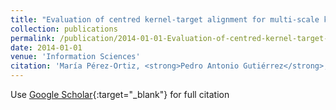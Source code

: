 ```yaml
---
title: "Evaluation of centred kernel-target alignment for multi-scale kernel optimisation"
collection: publications
permalink: /publication/2014-01-01-Evaluation-of-centred-kernel-target-alignment-for-multi-scale-kernel-optimisation
date: 2014-01-01
venue: 'Information Sciences'
citation: 'María Pérez-Ortiz, <strong>Pedro Antonio Gutiérrez</strong>, Javier Sánchez-Monedero, César Hervás-Martínez, &quot;Evaluation of centred kernel-target alignment for multi-scale kernel optimisation.&quot; Information Sciences, 2014.'
---
```

Use [Google Scholar](https://scholar.google.com/scholar?q=Evaluation+of+centred+kernel+target+alignment+for+multi+scale+kernel+optimisation){:target="_blank"} for full citation